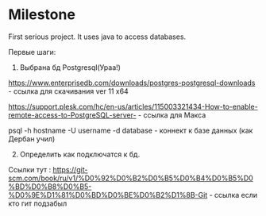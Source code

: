 # Milestone
First serious project. It uses java to access databases.

Первые шаги:

1) Выбрана бд Postgresql(Ураа!)

https://www.enterprisedb.com/downloads/postgres-postgresql-downloads - ссылка для скачивания ver 11 x64

https://support.plesk.com/hc/en-us/articles/115003321434-How-to-enable-remote-access-to-PostgreSQL-server- - ссылка для Макса


psql -h hostname -U username -d database - коннект к базе данных (как Дербан учил)


2) Определить как подключатся к бд.

Ссылки тут :
https://git-scm.com/book/ru/v1/%D0%92%D0%B2%D0%B5%D0%B4%D0%B5%D0%BD%D0%B8%D0%B5-%D0%9E%D1%81%D0%BD%D0%BE%D0%B2%D1%8B-Git - ссылка если кто гит подзабыл
